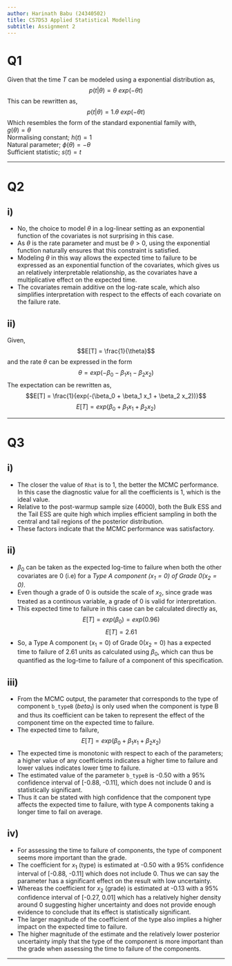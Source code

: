 ```yaml
---
author: Harinath Babu (24340502)
title: CS7DS3 Applied Statistical Modelling
subtitle: Assignment 2
---
```


# Q1

Given that the time $T$ can be modeled using a exponential distribution as,
    $$p(t|\theta) = \theta\ exp(-\theta t)$$
This can be rewritten as,
    $$p(t|\theta) = 1 . \theta\ exp(-\theta t)$$
Which resembles the form of the standard exponential family with,  
       $g(\theta) = \theta$  
        Normalising constant; $h(t) = 1$  
        Natural parameter; $\phi(\theta) = -\theta$  
        Sufficient statistic; $s(t) = t$  

---

# Q2

## i)

- No, the choice to model $\theta$ in a log-linear setting as an exponential function of the covariates is not surprising in this case. 
- As $\theta$ is the rate parameter and must be $\theta > 0$, using the exponential function naturally ensures that this constraint is satisfied.
- Modeling $\theta$ in this way allows the expected time to failure to be expressed as an exponential function of the covariates, which gives us an relatively interpretable relationship, as the covariates have a multiplicative effect on the expected time.
- The covariates remain additive on the log-rate scale, which also simplifies interpretation with respect to the effects of each covariate on the failure rate.

## ii)

Given, 
    $$E[T] = \frac{1}{\theta}$$ 
and the rate $\theta$ can be expressed in the form
    $$\theta = exp(-\beta_0 - \beta_1 x_1 - \beta_2 x_2)$$
The expectation can be rewritten as,
    $$E[T] = \frac{1}{exp(-(\beta_0 + \beta_1 x_1 + \beta_2 x_2))}$$
    $$E[T] = exp(\beta_0 + \beta_1 x_1 + \beta_2 x_2)$$
    
---

# Q3

## i)

- The closer the value of `Rhat` is to 1, the better the MCMC performance. In this case the diagnostic value for all the coefficients is 1, which is the ideal value.
- Relative to the post-warmup sample size (4000), both the Bulk ESS and the Tail ESS are quite high which implies efficient sampling  in both the central and tail regions of the posterior distribution.
- These factors indicate that the MCMC performance was satisfactory.

## ii)

- $\beta_0$ can be taken as the expected log-time to failure when both the other covariates are 0 (i.e) for a *Type A component ($x_1=0$) of Grade 0($x_2=0$)*.
- Even though a grade of 0 is outside the scale of $x_2$, since grade was treated as a continous variable, a grade of 0 is valid for interpretation.
- This expected time to failure in this case can be calculated directly as,
    $$E[T] = exp(\beta_0) = exp(0.96)$$
    $$E[T] = 2.61$$
- So, a Type A component ($x_1=0$) of Grade 0($x_2=0$) has a expected time to failure of 2.61 units as calculated using $\beta_0$, which can thus be quantified as the log-time to failure of a component of this specification.

## iii)

- From the MCMC output, the parameter that corresponds to the type of component `b_typeB` ($beta_1$) is only used when the component is type B and thus its coefficient can be taken to represent the effect of the component time on the expected time to failure.
- The expected time to failure, 
    $$E[T] = exp(\beta_0 + \beta_1 x_1 + \beta_2 x_2)$$
- The expected time is monotonic with respect to each of the parameters; a higher value of any coefficients indicates a higher time to failure and lower values indicates lower time to failure.
- The estimated value of the parameter `b_typeB` is -0.50 with a 95% confidence interval of [-0.88, -0.11], which does not include 0 and is statistically significant.
- Thus it can be stated with high confidence that the component type affects the expected time to failure, with type A components taking a longer time to fail on average.

## iv)

- For assessing the time to failure of components, the type of component seems more important than the grade.
- The coefficient for $x_1$ (type) is estimated at -0.50 with a 95% confidence interval of [-0.88, -0.11] which does not include 0. Thus we can say the parameter has a significant effect on the result with low uncertainty.
- Whereas the coefficient for $x_2$ (grade) is estimated at -0.13 with a 95% confidence interval of [-0.27, 0.01] which has a relatively higher density around 0 suggesting higher uncertainty and does not provide enough evidence to conclude that its effect is statistically significant.
- The larger magnitude of the coefficient of the type also implies a higher impact on the expected time to failure.
- The higher magnitude of the estimate and the relatively lower posterior uncertainty imply that the type of the component is more important than the grade when assessing the time to failure of the components.

---
